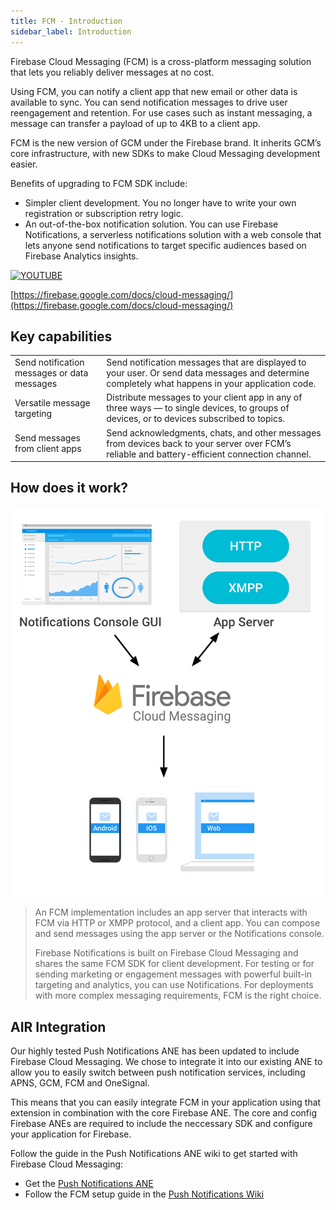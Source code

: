 ```yaml
---
title: FCM - Introduction
sidebar_label: Introduction
---
```


Firebase Cloud Messaging (FCM) is a cross-platform messaging solution that lets you reliably deliver messages at no cost.

Using FCM, you can notify a client app that new email or other data is available to sync. 
You can send notification messages to drive user reengagement and retention. 
For use cases such as instant messaging, a message can transfer a payload of up to 4KB to a client app.

FCM is the new version of GCM under the Firebase brand. 
It inherits GCM’s core infrastructure, with new SDKs to make Cloud Messaging development easier.

Benefits of upgrading to FCM SDK include:

- Simpler client development. You no longer have to write your own registration or subscription retry logic.
- An out-of-the-box notification solution. You can use Firebase Notifications, a serverless notifications solution with a web console that lets anyone send notifications to target specific audiences based on Firebase Analytics insights.


[![YOUTUBE](https://img.youtube.com/vi/sioEY4tWmLI/0.jpg)](https://www.youtube.com/watch?v=sioEY4tWmLI)

[https://firebase.google.com/docs/cloud-messaging/](https://firebase.google.com/docs/cloud-messaging/)

## Key capabilities

| | |
|---|---|
| Send notification messages or data messages | Send notification messages that are displayed to your user. Or send data messages and determine completely what happens in your application code. |
| Versatile message targeting                 | Distribute messages to your client app in any of three ways — to single devices, to groups of devices, or to devices subscribed to topics. |
| Send messages from client apps              | Send acknowledgments, chats, and other messages from devices back to your server over FCM’s reliable and battery-efficient connection channel. |


## How does it work? 

![](images/fcm-howdoesitwork.png)

>
> An FCM implementation includes an app server that interacts with FCM via HTTP or XMPP protocol, and a client app. 
> You can compose and send messages using the app server or the Notifications console.
> 
> Firebase Notifications is built on Firebase Cloud Messaging and shares the same FCM SDK 
> for client development. For testing or for sending marketing or engagement messages with 
> powerful built-in targeting and analytics, you can use Notifications. 
> For deployments with more complex messaging requirements, FCM is the right choice.
>


## AIR Integration

Our highly tested Push Notifications ANE has been updated to include Firebase Cloud Messaging.
We chose to integrate it into our existing ANE to allow you to easily switch between push notification services, including APNS, GCM, FCM and OneSignal.

This means that you can easily integrate FCM in your application using that extension in combination with the core Firebase ANE. 
The core and config Firebase ANEs are required to include the neccessary SDK and configure your application for Firebase. 

Follow the guide in the Push Notifications ANE wiki to get started with Firebase Cloud Messaging:

- Get the [Push Notifications ANE](https://airnativeextensions.com/extension/com.distriqt.PushNotifications)
- Follow the FCM setup guide in the [Push Notifications Wiki](https://github.com/distriqt/ANE-PushNotifications/wiki) 

